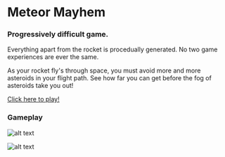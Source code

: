 # Meteor Mayhem
### Progressively difficult game.

Everything apart from the rocket is procedually generated. No two game experiences are ever the same.

As your rocket fly's through space, you must avoid more and more asteroids in your flight path. 
See how far you can get before the fog of asteroids take you out!

<a href="https://hydeit.co/meteor-mayhem/" target="_blank">Click here to play!</a>

### Gameplay

![alt text](https://github.com/jessehhydee/fly-by/blob/main/assets/screenshots/one.png?raw=true)

![alt text](https://github.com/jessehhydee/fly-by/blob/main/assets/screenshots/two.png?raw=true)